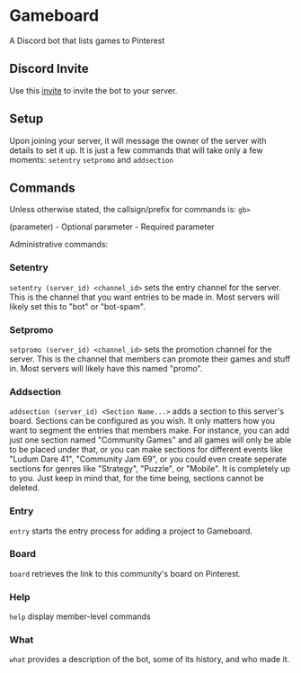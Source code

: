 # Gameboard
A Discord bot that lists games to Pinterest

## Discord Invite

Use this [invite](https://discordapp.com/oauth2/authorize?client_id=658509820957032458&permissions=10240&scope=bot) to invite the bot to your server.

## Setup

Upon joining your server, it will message the owner of the server with details to set it up. It is just a few commands that will take only a few moments: `setentry` `setpromo` and `addsection`

## Commands

Unless otherwise stated, the callsign/prefix for commands is: `gb>`

(parameter) - Optional parameter
<parameter> - Required parameter

Administrative commands:

### Setentry

`setentry (server_id) <channel_id>` sets the entry channel for the server. This is the channel that you want entries to be made in. Most servers will likely set this to "bot" or "bot-spam".

### Setpromo

`setpromo (server_id) <channel_id>` sets the promotion channel for the server. This is the channel that members can promote their games and stuff in. Most servers will likely have this named "promo".

### Addsection

`addsection (server_id) <Section Name...>` adds a section to this server's board. Sections can be configured as you wish. It only matters how you want to segment the entries that members make. For instance, you can add just one section named "Community Games" and all games will only be able to be placed under that, or you can make sections for different events like "Ludum Dare 41", "Community Jam 69", or you could even create seperate sections for genres like "Strategy", "Puzzle", or "Mobile". It is completely up to you. Just keep in mind that, for the time being, sections cannot be deleted.

### Entry

`entry` starts the entry process for adding a project to Gameboard.

### Board

`board` retrieves the link to this community's board on Pinterest.

### Help

`help` display member-level commands

### What

`what` provides a description of the bot, some of its history, and who made it.


